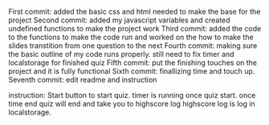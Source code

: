 First commit: added the basic css and html needed to make the base for the project
Second commit: added my javascript variables and created undefined functions to make the project work
Third commit: added the code to the functions to make the code run and worked on the how to make the slides transtition from one question to the next
Fourth commit: making sure the basic outline of my code runs properly. still need to fix timer and localstorage for finished quiz
Fifth commit: put the finishing touches on the project and it is fully functional
Sixth commit: finallizing time and touch up.
Seventh commit: edit readme and instruction

instruction:
    Start button to start quiz.
    timer is running once quiz start.
    once time end quiz will end and take you to highscore log
    highscore log is log in localstorage.